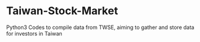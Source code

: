 # Taiwan-Stock-Market
Python3 Codes to compile data from TWSE, aiming to gather and store data for investors in Taiwan

